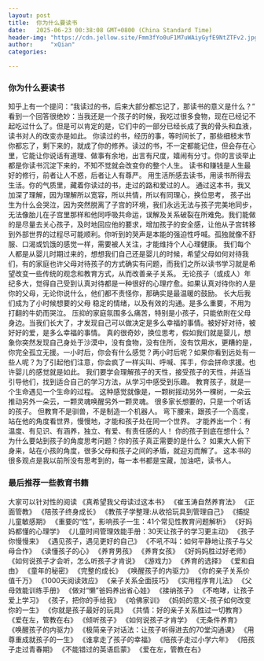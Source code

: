 ```yaml
---
layout: post
title:  你为什么要读书
date:   2025-06-23 00:38:08 GMT+0800 (China Standard Time)
header-img: "https://cdn.jellow.site/Fmm3fYo0uF1M7uWAiyGyfE9NtZTFv2.jpg"
author:     "xQian"
categories: 

---
```


### 你为什么要读书

知乎上有一个提问：“我读过的书，后来大部分都忘记了，那读书的意义是什么？”
看到一个回答很绝妙：当我还是一个孩子的时候，我吃过很多食物，现在已经记不起吃过什么了。但是可以肯定的是，它们中的一部分已经长成了我的骨头和血液，读书对人的改变亦是如此。
你读过的书，经历的事，等时间长了，那些细枝末节你都忘了，剩下来的，就成了你的修养。读过的书，不一定都能记住，但会存在心里，它能让你说话有道理、做事有余地，出言有尺度，嬉闹有分寸。你的言谈举止都是你读书沉淀下来的，不知不觉就会改变你的整个人生。
读书和赚钱是人生最好的修行，前者让人不惑，后者让人有尊严。
用生活所感去读书，用读书所得去生活。你的气质里，藏着你读过的书，走过的路和爱过的人。
通过这本书，我又加深了理解，因为理解所以宽容，所以共情，所以有同理心，换位思考， 孩子出生为什么会哭泣，因为突然脱离了子宫的环境，我们永远无法与孩子完美地同步，无法像胎儿在子宫里那样和他同呼吸共命运，误解及关系破裂在所难免。我们能做的是尽量去关心孩子，及时地回应他的要求，增加孩子的安全感，让他从子宫转移到外部世界的过程尽可能顺利。你听到的哭声是本能的强迫性呼喊。孤独就像不舒服、口渴或饥饿的感觉一样，需要被人关注，才能维持个人心理健康。
我们每个人都是从婴儿时期过来的，想想我们自己还是婴儿的时候，希望父母如何对待我们，有的家庭也许父母对待孩子的方式确实有问题，而我们之所以读书学习就是希望改变一些传统的观念和教育方式，从而改善亲子关系。
无论孩子（或成人）年纪多大，觉得自己受到认真对待都是一种很好的心理疗愈。如果认真对待你的人是你的父母，无论你说什么，他们都不责怪你，那确实是最温暖的鼓励。
长大后我们成为了小时候想要的父母
稳定的情绪，以及有效的沟通。是多么重要，不用为打翻的牛奶而哭泣。
压抑的家庭氛围多么痛苦，特别是小孩子，只能依附在父母身边。当我们长大了，才发现自己可以做决定是多么幸福的事情。被好好对待，被好好的爱，是多么幸福的事情。
真的很奇妙，换位思考，假如我们就是婴儿，想象你突然发现自己身处于沙漠中，没有食物，没有住所，没有饮用水，更糟的是，你完全孤立无援。一小时后，你会有什么感觉？两小时后呢？如果你看到远处有一些人呢？为了引起他们注意，你会疯了一样尖叫、呼喊、挥手，你会拼命求援。也许婴儿的感觉就是如此。
我们要学会理解孩子的天性，接受孩子的天性，并适当引导他们，找到适合自己的学习方法，从学习中感受到乐趣。
教育孩子，就是一个生命遇见一个生命的过程。
这种感觉就像是，一颗树摇动另外一棵树，一朵云推动另外一朵云，一颗灵魂唤醒另外一颗灵魂。
很多家长想要的，只是一个听话的孩子。
但教育不是驯兽，不是制造一个机器人。
弯下腰来，跟孩子一个高度，站在他的角度看世界，慢慢地，才能和孩子处在同一个世界。
才能养出一个：有温度、有见识、有涵养，独立、有爱、有责任感的人！
你的孩子到底在想什么？为什么要站到孩子的角度思考问题？你的孩子真正需要的是什么？
如果大人俯下身来，站在小孩的角度，很多父母和孩子之间的矛盾，就迎刃而解了。
这本书的很多观点是我以前所没有思考到的，每一本书都是宝藏，加油吧，读书人。

### 最后推荐一些教育书籍
大家可以针对性的阅读
《真希望我父母读过这本书》
《崔玉涛自然养育法》
《正面管教》
《陪孩子终身成长》
《教孩子学整理:从收拾玩具到管理自己》
《捕捉儿童敏感期》
《重要的“性”，影响孩子一生：41个常见性教育问题解析》
《好妈妈都懂的心理学》
《儿童时间管理效能手册：30天让孩子的学习更主动》
《孩子你慢慢来》
《遇见孩子，遇见更好的自己》
《不吼不叫：如何平静地让孩子与父母合作》
《读懂孩子的心》
《养育男孩》
《养育女孩》
《好妈妈胜过好老师》
《如何说孩子才会听，怎么听孩子才肯说》
《游戏力》
《养育的选择》
《爱和自由》
《童年的秘密》
《完整的成长》
《唤醒孩子的内驱力》
《你的亲子关系价值千万》
《1000天阅读效应》
《亲子关系全面技巧》
《实用程序育儿法》
《父母效能训练手册》
《做对“懒”爸妈养出省心娃》
《接纳孩子》
《不咆哮，让孩子爱上学习》
《孩子，把你的手给我》
《哈佛家训》
《妈妈的意义-孩子如何改变你的一生》
《你就是孩子最好的玩具》
《共情：好的亲子关系胜过一切教育》
《爱在左，管教在右》
《倾听孩子》
《如何说孩子才肯学》
《无条件养育》
《唤醒孩子的内驱力》
《极简亲子对话法：让孩子听得进去的70堂沟通课》
《用尊重成就孩子的一生》
《谁拿走了孩子的幸福》
《陪孩子走过小学六年》
《陪孩子走过青春期》
《不能错过的英语启蒙》
《爱在左，管教在右》